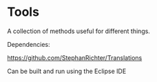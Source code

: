 Tools
=====

A collection of methods useful for different things.

Dependencies:

https://github.com/StephanRichter/Translations

Can be built and run using the Eclipse IDE
